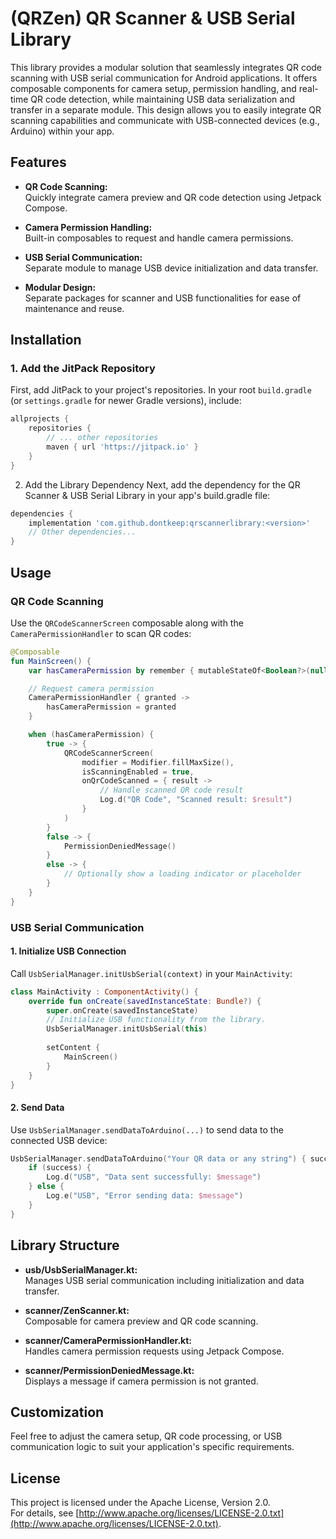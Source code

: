 # (QRZen) QR Scanner & USB Serial Library

This library provides a modular solution that seamlessly integrates QR code scanning with USB serial communication for Android applications. It offers composable components for camera setup, permission handling, and real-time QR code detection, while maintaining USB data serialization and transfer in a separate module. This design allows you to easily integrate QR scanning capabilities and communicate with USB-connected devices (e.g., Arduino) within your app.

## Features

- **QR Code Scanning:**  
  Quickly integrate camera preview and QR code detection using Jetpack Compose.

- **Camera Permission Handling:**  
  Built-in composables to request and handle camera permissions.

- **USB Serial Communication:**  
  Separate module to manage USB device initialization and data transfer.

- **Modular Design:**  
  Separate packages for scanner and USB functionalities for ease of maintenance and reuse.

## Installation

### 1. Add the JitPack Repository

First, add JitPack to your project's repositories. In your root `build.gradle` (or `settings.gradle` for newer Gradle versions), include:

```groovy
allprojects {
    repositories {
        // ... other repositories
        maven { url 'https://jitpack.io' }
    }
}
```
2. Add the Library Dependency
Next, add the dependency for the QR Scanner & USB Serial Library in your app's build.gradle file:

```groovy
dependencies {
    implementation 'com.github.dontkeep:qrscannerlibrary:<version>'
    // Other dependencies...
}
```

## Usage

### QR Code Scanning

Use the `QRCodeScannerScreen` composable along with the `CameraPermissionHandler` to scan QR codes:

```kotlin
@Composable
fun MainScreen() {
    var hasCameraPermission by remember { mutableStateOf<Boolean?>(null) }

    // Request camera permission
    CameraPermissionHandler { granted ->
        hasCameraPermission = granted
    }

    when (hasCameraPermission) {
        true -> {
            QRCodeScannerScreen(
                modifier = Modifier.fillMaxSize(),
                isScanningEnabled = true,
                onQrCodeScanned = { result ->
                    // Handle scanned QR code result
                    Log.d("QR Code", "Scanned result: $result")
                }
            )
        }
        false -> {
            PermissionDeniedMessage()
        }
        else -> {
            // Optionally show a loading indicator or placeholder
        }
    }
}
```

### USB Serial Communication

#### 1. Initialize USB Connection

Call `UsbSerialManager.initUsbSerial(context)` in your `MainActivity`:

```kotlin
class MainActivity : ComponentActivity() {
    override fun onCreate(savedInstanceState: Bundle?) {
        super.onCreate(savedInstanceState)
        // Initialize USB functionality from the library.
        UsbSerialManager.initUsbSerial(this)
        
        setContent {
            MainScreen()
        }
    }
}
```

#### 2. Send Data

Use `UsbSerialManager.sendDataToArduino(...)` to send data to the connected USB device:

```kotlin
UsbSerialManager.sendDataToArduino("Your QR data or any string") { success, message ->
    if (success) {
        Log.d("USB", "Data sent successfully: $message")
    } else {
        Log.e("USB", "Error sending data: $message")
    }
}
```

## Library Structure

- **usb/UsbSerialManager.kt:**  
  Manages USB serial communication including initialization and data transfer.

- **scanner/ZenScanner.kt:**  
  Composable for camera preview and QR code scanning.

- **scanner/CameraPermissionHandler.kt:**  
  Handles camera permission requests using Jetpack Compose.

- **scanner/PermissionDeniedMessage.kt:**  
  Displays a message if camera permission is not granted.

## Customization

Feel free to adjust the camera setup, QR code processing, or USB communication logic to suit your application's specific requirements.

## License

This project is licensed under the Apache License, Version 2.0.  
For details, see [http://www.apache.org/licenses/LICENSE-2.0.txt](http://www.apache.org/licenses/LICENSE-2.0.txt).
